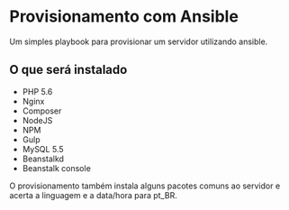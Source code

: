 # Provisionamento com Ansible

Um simples playbook para provisionar um servidor utilizando ansible.

## O que será instalado

- PHP 5.6
- Nginx
- Composer
- NodeJS
- NPM
- Gulp
- MySQL 5.5
- Beanstalkd
- Beanstalk console

O provisionamento também instala alguns pacotes comuns ao servidor e acerta a linguagem e a data/hora para pt_BR.
